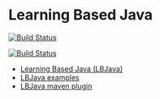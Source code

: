 # Learning Based Java 

[![Build Status](https://semaphoreci.com/api/v1/projects/02a1d3da-4dc5-41c0-963c-b5605e4abc67/605145/badge.svg)](https://semaphoreci.com/danyaljj/lbjava)

[![Build Status](http://128.174.241.91:8080/job/lbjava/badge/icon)](http://128.174.241.91:8080/job/lbjava/)

- [Learning Based Java (LBJava)](lbjava/README.md) 
- [LBJava examples](lbjava-examples/README.md) 
- [LBJava maven plugin](lbjava-mvn-plugin/README.md)


